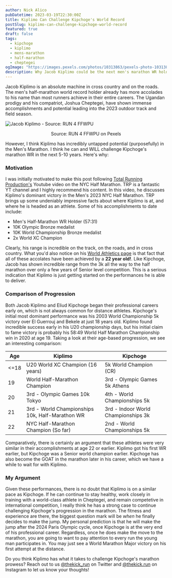 ```yaml
---
author: Nick Alico
pubDatetime: 2023-03-19T22:30:00Z
title: Kiplimo Can Challenge Kipchoge's World Record
postSlug: kiplimo-can-challenge-kipchoge-world-record
featured: true
draft: false
tags:
  - kipchoge
  - kiplimo
  - mens-marathon
  - half-marathon
  - cheptegei
ogImage: "https://images.pexels.com/photos/10313863/pexels-photo-10313863.jpeg?auto=compress&cs=tinysrgb&w=1260&h=750&dpr=1"
description: Why Jacob Kiplimo could be the next men's marathon WR holder
---
```


Jacob Kiplimo is an absolute machine in cross country and on the roads. The men's half-marathon world record holder already has more accolades to his name than most runners achieve in their entire careers. The Ugandan prodigy and his compatriot, Joshua Cheptegei, have shown immense accomplishments and potential leading into the 2023 outdoor track and field season.

![Jacob Kiplimo - Source: RUN 4 FFWPU](https://images.pexels.com/photos/10313863/pexels-photo-10313863.jpeg?auto=compress&cs=tinysrgb&w=1260&h=750&dpr=1)

<p style="text-align: center">Source: RUN 4 FFWPU on Pexels</p>

However, I think Kiplimo has incredibly untapped potential (purposefully) in the Men's Marathon. I think he can and WILL challenge Kipchoge's marathon WR in the next 5-10 years. Here's why:

### Motivation

I was initially motivated to make this post following [Total Running Production's](https://www.youtube.com/watch?v=KhYDw6KKnK4) Youtube video on the NYC Half Marathon. TRP is a fantastic YT channel and I highly recommend his content. In this video, he discusses Kiplimo's dominant victory in the Men's 2023 NYC Half Marathon. TRP brings up some undeniably impressive facts about where Kiplimo is at, and where he is headed as an athlete. Some of his accomplishments to date include:

- Men's Half-Marathon WR Holder (57:31)
- 10K Olympic Bronze medalist
- 10K World Championship Bronze medalist
- 2x World XC Champion

Clearly, his range is incredible on the track, on the roads, and in cross country. What you'd also notice on his [World Athletics page](https://worldathletics.org/athletes/uganda/jacob-kiplimo-14735365) is that fact that all of these accolates have been achieved by a **22 year old!**. Like Kipchoge, Jacob has shown incredible range from the 3k all the way to the half marathon over only a few years of Senior level competition. This is a serious indication that Kiplimo is just getting started on the performances he is able to deliver.

### Comparison of Progression

Both Jacob Kiplimo and Eliud Kipchoge began their professional careers early on, which is not always common for distance athletes. Kipchoge's initial most dominant performance was his 2003 World Championship 5k victory over El Guerrouj and Bekele at just 18 years old. Kiplimo found incredible success early in his U20 championship days, but his initial claim to fame victory is probably his 58:49 World Half Marathon Championship win in 2020 at age 19. Taking a look at their age-based progression, we see an interesting comparison:

| Age  | Kiplimo                                         | Kipchoge                            |
| ---- | ----------------------------------------------- | ----------------------------------- |
| <=18 | U20 World XC Champion (16 years)                | 5k World Champion (CR)              |
| 19   | World Half-Marathon Champion                    | 3rd - Olympic Games 5k Athens       |
| 20   | 3rd - Olympic Games 10k Tokyo                   | 4th - World Championships 5k        |
| 21   | 3rd - World Championships 10k, Half-Marathon WR | 3rd - Indoor World Championships 3k |
| 22   | NYC Half-Marathon Champion (So far)             | 2nd - World Championships 5k        |

Comparatively, there is certainly an argument that these athletes were very similar in their accomplishments at age 22 or earlier. Kiplimo got his first WR earlier, but Kipchoge was a Senior world champion earlier. Kipchoge has also become the GOAT in the marathon later in his career, which we have a while to wait for with Kiplimo.

### My Argument

Given these performances, there is no doubt that Kiplimo is on a similar pace as Kipchoge. If he can continue to stay healthy, work closely in training with a world-class athlete in Cheptegei, and remain competetive in international competition, I really think he has a strong case to continue challenging Kipchoge's progression in the marathon. The fitness and experience are there, the biggest question mark will be _when_ he finally decides to make the jump. My personal prediction is that he will make the jump after the 2024 Paris Olympic cycle, once Kipchoge is at the very end of his professional career. Regardless, once he does make the move to the marathon, you are going to want to pay attention to every run the young man participates in. You may just see a World Marathon Major victory on his first attempt at the distance.

Do you think Kiplimo has what it takes to challenge Kipchoge's marathon prowess? Reach out to us [@thekick_run](https://twitter.com/thekick_run) on Twitter and [@thekick.run](https://www.instagram.com/thekick.run/) on Instagram to let us know your thoughts!

